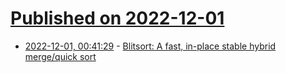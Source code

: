 # [Published on 2022-12-01](index.md)

* [2022-12-01, 00:41:29](https://news.ycombinator.com/item?id=33810539) - [Blitsort: A fast, in-place stable hybrid merge/quick sort](https://github.com/scandum/blitsort)
